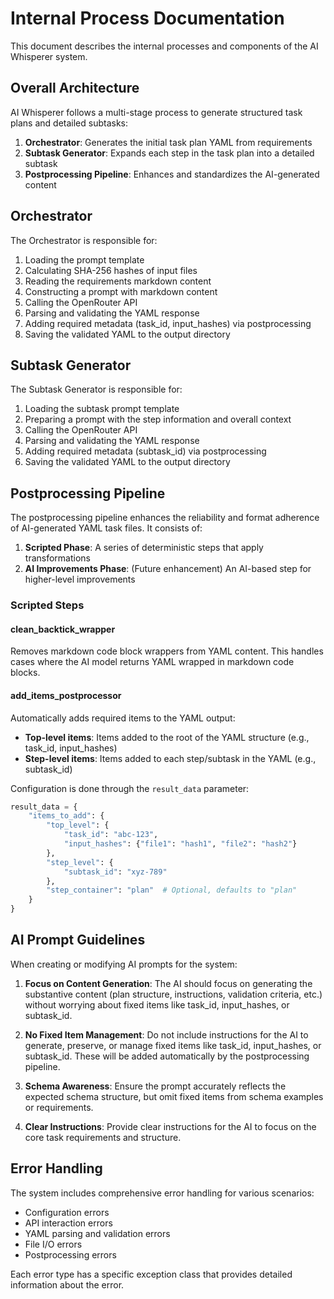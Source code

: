 # Internal Process Documentation

This document describes the internal processes and components of the AI Whisperer system.

## Overall Architecture

AI Whisperer follows a multi-stage process to generate structured task plans and detailed subtasks:

1. **Orchestrator**: Generates the initial task plan YAML from requirements
2. **Subtask Generator**: Expands each step in the task plan into a detailed subtask
3. **Postprocessing Pipeline**: Enhances and standardizes the AI-generated content

## Orchestrator

The Orchestrator is responsible for:

1. Loading the prompt template
2. Calculating SHA-256 hashes of input files
3. Reading the requirements markdown content
4. Constructing a prompt with markdown content
5. Calling the OpenRouter API
6. Parsing and validating the YAML response
7. Adding required metadata (task_id, input_hashes) via postprocessing
8. Saving the validated YAML to the output directory

## Subtask Generator

The Subtask Generator is responsible for:

1. Loading the subtask prompt template
2. Preparing a prompt with the step information and overall context
3. Calling the OpenRouter API
4. Parsing and validating the YAML response
5. Adding required metadata (subtask_id) via postprocessing
6. Saving the validated YAML to the output directory

## Postprocessing Pipeline

The postprocessing pipeline enhances the reliability and format adherence of AI-generated YAML task files. It consists of:

1. **Scripted Phase**: A series of deterministic steps that apply transformations
2. **AI Improvements Phase**: (Future enhancement) An AI-based step for higher-level improvements

### Scripted Steps

#### clean_backtick_wrapper

Removes markdown code block wrappers from YAML content. This handles cases where the AI model returns YAML wrapped in markdown code blocks.

#### add_items_postprocessor

Automatically adds required items to the YAML output:

- **Top-level items**: Items added to the root of the YAML structure (e.g., task_id, input_hashes)
- **Step-level items**: Items added to each step/subtask in the YAML (e.g., subtask_id)

Configuration is done through the `result_data` parameter:

```python
result_data = {
    "items_to_add": {
        "top_level": {
            "task_id": "abc-123",
            "input_hashes": {"file1": "hash1", "file2": "hash2"}
        },
        "step_level": {
            "subtask_id": "xyz-789"
        },
        "step_container": "plan"  # Optional, defaults to "plan"
    }
}
```

## AI Prompt Guidelines

When creating or modifying AI prompts for the system:

1. **Focus on Content Generation**: The AI should focus on generating the substantive content (plan structure, instructions, validation criteria, etc.) without worrying about fixed items like task_id, input_hashes, or subtask_id.

2. **No Fixed Item Management**: Do not include instructions for the AI to generate, preserve, or manage fixed items like task_id, input_hashes, or subtask_id. These will be added automatically by the postprocessing pipeline.

3. **Schema Awareness**: Ensure the prompt accurately reflects the expected schema structure, but omit fixed items from schema examples or requirements.

4. **Clear Instructions**: Provide clear instructions for the AI to focus on the core task requirements and structure.

## Error Handling

The system includes comprehensive error handling for various scenarios:

- Configuration errors
- API interaction errors
- YAML parsing and validation errors
- File I/O errors
- Postprocessing errors

Each error type has a specific exception class that provides detailed information about the error.
